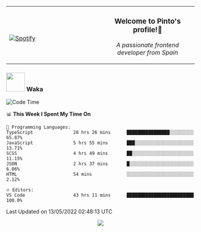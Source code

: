 <table width="100%" align="center"> 
  <tr>
  <td width="50%">
      
&nbsp; <br> [![Spotify](https://novatorem-zeta-rust.vercel.app/api/spotify)](https://open.spotify.com/user/novatorem-zeta-rust)

  </td>
  <td width="50%">
    <h3 align="center">Welcome to Pinto's profile!👋</h3>
    <p align="center"><em>A passionate frontend developer from Spain</em></p>
  </td>
  </table>

### <img src="https://media.giphy.com/media/VgCDAzcKvsR6OM0uWg/giphy.gif" width="50"> Waka

  <!--START_SECTION:waka-->
![Code Time](http://img.shields.io/badge/Code%20Time-357%20hrs%203%20mins-blue)

📊 **This Week I Spent My Time On** 

```text
💬 Programming Languages: 
TypeScript               28 hrs 26 mins      ████████████████░░░░░░░░░   65.87% 
JavaScript               5 hrs 55 mins       ███░░░░░░░░░░░░░░░░░░░░░░   13.71% 
SCSS                     4 hrs 49 mins       ██░░░░░░░░░░░░░░░░░░░░░░░   11.15% 
JSON                     2 hrs 37 mins       █░░░░░░░░░░░░░░░░░░░░░░░░   6.06% 
HTML                     54 mins             ░░░░░░░░░░░░░░░░░░░░░░░░░   2.12%

🔥 Editors: 
VS Code                  43 hrs 11 mins      █████████████████████████   100.0%

```


 Last Updated on 13/05/2022 02:48:13 UTC
<!--END_SECTION:waka-->

<div align="center">
<img src="https://github-readme-stats-gilt-tau.vercel.app/api/top-langs/?username=pinto-hub&layout=compact&theme=dracula" />
</div>
